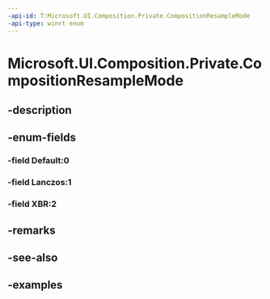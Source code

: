 ```yaml
---
-api-id: T:Microsoft.UI.Composition.Private.CompositionResampleMode
-api-type: winrt enum
---
```


# Microsoft.UI.Composition.Private.CompositionResampleMode

<!--
public enum CompositionResampleMode
-->


## -description

## -enum-fields

### -field Default:0

### -field Lanczos:1

### -field XBR:2

## -remarks

## -see-also

## -examples


